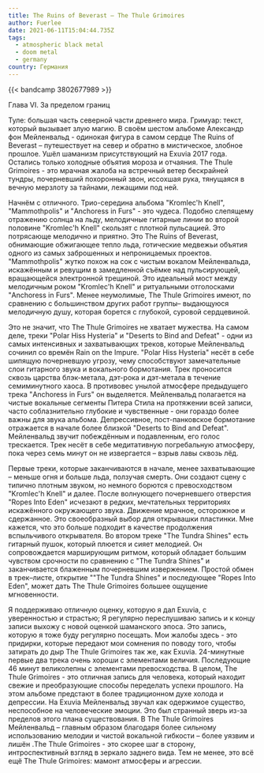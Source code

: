 ```yaml
---
title: The Ruins of Beverast — The Thule Grimoires
author: Fuerlee
date: 2021-06-11T15:04:44.735Z
tags:
  - atmospheric black metal
  - doom metal
  - germany
country: Германия
---
```

{{< bandcamp 3802677989 >}}

Глава VI. За пределом границ



Туле: большая часть северной части древнего мира. Гримуар: текст, который вызывает злую магию. В своём шестом альбоме Александр фон Мейленвальд - одинокая фигура в самом сердце The Ruins of Beverast – путешествует на север и обратно в мистическое, злобное прошлое. Ушёл шаманизм присутствующий на Exuvia 2017 года. Остались только холодные объятия мороза и отчаяния. The Thule Grimoires - это мрачная жалоба на встречный ветер бескрайней тундры, почерневший похоронный звон, иссохшая рука, тянущаяся в вечную мерзлоту за тайнами, лежащими под ней.



Начнём с отличного. Трио-середина альбома "Kromlec'h Knell", "Mammothpolis" и "Anchoress in Furs" - это чудеса. Подобно слепящему отражению солнца на льду, мелодичные гитарные линии во второй половине "Kromlec'h Knell" скользят с плотной пульсацией. Это потрясающе мелодично и приятно. Это The Ruins of Beverast, обнимающие обжигающее тепло льда, готические медвежьи объятия одного из самых заброшенных и непроницаемых проектов. "Mammothpolis" жутко похож на сок с чистым вокалом Мейленвальда, искажённым и ревущим в замедленной съёмке над пульсирующей, вращающейся электронной трещиной. Это идеальный мост между мелодичным роком "Kromlec'h Knell" и ритуальными отголосками "Anchoress in Furs". Менее неумолимые, The Thule Grimoires имеют, по сравнению с большинством других работ группы– выдающуюся мелодичную душу, которая борется с глубокой, суровой сердцевиной.



Это не значит, что The Thule Grimoires не хватает мужества. На самом деле, треки "Polar Hiss Hysteria" и "Deserts to Bind and Defeat" - одни из самых интенсивных и захватывающих треков, которые Мейленвальд сочинил со времён Rain on the Impure. "Polar Hiss Hysteria" несёт в себе шипящую почерневшую угрозу, чему способствуют замечательные слои гитарного звука и вокального бормотания. Трек проносится сквозь царства блэк-метала, дэт-рока и дэт-метала в течение семиминутного хаоса. В противовес унылой атмосфере предыдущего трека "Anchoress in Furs" он выделяется. Мейленвальд полагается на чистые вокальные сегменты Питера Стила на протяжении всей записи, часто соблазнительно глубокие и чувственные - они гораздо более важны для звука альбома. Депрессивное, пост-панковское бормотание отражается в начале более близкой "Deserts to Bind and Defeat". Мейленвальд звучит побеждённым и подавленным, его голос трескается. Трек несёт в себе медитативную погребальную атмосферу, пока через семь минут он не извергается – взрыв лавы сквозь лёд.



Первые треки, которые заканчиваются в начале, менее захватывающие – меньше огня и больше льда, ползучая смерть. Они создают сцену с типично плотным звуком, но немного борются с превосходством "Kromlec'h Knell" и далее. После волнующего почерневшего отверстия "Ropes Into Eden" исчезают в редких, мечтательных территориях искажённого окружающего звука. Движение мрачное, осторожное и сдержанное. Это своеобразный выбор для открывашки пластинки. Мне кажется, что это больше подходит в качестве продолжения вспыльчивого открывателя. Во втором треке "The Tundra Shines" есть гитарный пушок, который плюется и сияет мелодией. Он сопровождается марширующим ритмом, который обладает большим чувством срочности по сравнению с "The Tundra Shines" и заканчивается блаженным почерневшим извержением. Простой обмен в трек–листе, открытие ""The Tundra Shines" и последующее "Ropes Into Eden", может дать The Thule Grimoires большее ощущение мгновенности.



Я поддерживаю отличную оценку, которую я дал Exuvia, с уверенностью и страстью; Я регулярно переслушиваю запись и к концу записи выхожу с новой оценкой шаманского эпоса. Это запись, которую я тоже буду регулярно посещать. Мои жалобы здесь - это придирки, которые передают мои сомнения по поводу того, чтобы затирать до дыр The Thule Grimoires так же, как Exuvia. 24-минутные первые два трека очень хороши с элементами величия. Последующие 46 минут великолепны с элементами превосходства. В целом, The Thule Grimoires - это отличная запись для человека, который находит свежие и преобразующие способы переделать успехи прошлого. На этом альбоме предстают в более традиционном духе холода и депрессии. На Exuvia Мейленвальд звучал как одержимое существо, неспособное на человеческие эмоции. Это был странный зверь из-за пределов этого плана существования. В The Thule Grimoires Мейленвальд – главным образом благодаря более сильному использованию мелодии и чистой вокальной гибкости – более уязвим и лишён .The Thule Grimoires - это скорее шаг в сторону, интроспективный взгляд в зеркало заднего вида. Тем не менее, это всё ещё The Thule Grimoires: мамонт атмосферы и агрессии.